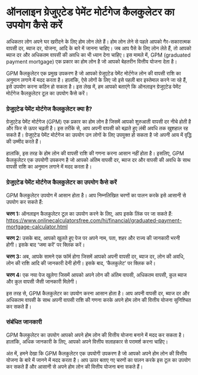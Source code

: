 ऑनलाइन ग्रेजुएटेड पेमेंट मोर्टगेज कैलकुलेटर का उपयोग कैसे करें
==============================================================

अधिकतर लोग अपने घर खरीदने के लिए होम लोन लेते हैं। होम लोन लेने से पहले आपको गैर-सकारात्मक वापसी दर, ब्‍याज दर, योजना, आदि के बारे में जानना चाहिए। जब आप पैसे के लिए लोन लेते हैं, तो आपको ब्याज दर और अधिकतम वापसी की अवधि का भी ध्यान देना चाहिए। इस मामले में, GPM (graduated payment mortgage) एक प्रकार का होम लोन है जो आपको बेहतरीन वित्तीय योजना देता है।

GPM कैलकुलेटर एक प्रमुख उपकरण है जो आपको ग्रेजुएटेड पेमेंट मोर्टगेज लोन की वापसी राशि का अनुमान लगाने में मदद करता है। हालांकि, ऐसे लोगों के लिए जो इसे पहली बार इस्तेमाल करने जा रहे हैं, इसे उपयोग करना कठिन हो सकता है। इस लेख में, हम आपको बताएंगे कि ऑनलाइन ग्रेजुएटेड पेमेंट मोर्टगेज कैलकुलेटर टूल का उपयोग कैसे करें।

### ग्रेजुएटेड पेमेंट मोर्टगेज कैलकुलेटर क्या है?

ग्रेजुएटेड पेमेंट मोर्टगेज (GPM) एक प्रकार का होम लोन है जिसमें आपको शुरुआती वापसी दर नीचे होती है और फिर से ऊपर चढ़ती है। इस तरीके से, आप अपनी वापसी को बढ़ाते हुए लंबी अवधि तक खुशहाल रह सकते हैं। ग्रेजुएटेड पेमेंट मोर्टगेज का उपयोग उन लोगों के लिए उपयुक्त हो सकता है जो अपनी आय में वृद्धि की उम्मीद करते हैं।

हालांकि, इस तरह के होम लोन की वापसी राशि की गणना करना आसान नहीं होता है। इसलिए, GPM कैलकुलेटर एक उपयोगी उपकरण है जो आपको अंतिम वापसी दर, ब्याज दर और वापसी की अवधि के साथ वापसी राशि का अनुमान लगाने में मदद करता है।

### ग्रेजुएटेड पेमेंट मोर्टगेज कैलकुलेटर का उपयोग कैसे करें

GPM कैलकुलेटर उपयोग में आसान होता है। आप निम्नलिखित चरणों का पालन करके इसे आसानी से उपयोग कर सकते हैं:

**चरण 1:** ऑनलाइन कैलकुलेटर टूल का उपयोग करने के लिए, आप इसके लिंक पर जा सकते हैं: <https://www.onlinecalculatorsfree.com/hi/financial/graduated-payment-mortgage-calculator.html>

**चरण 2:** उसके बाद, आपको खुलते हुए पेज पर अपने नाम, पता, शहर और राज्य की जानकारी भरनी होगी। इसके बाद ‘जमा करें’ पर क्लिक करें।

**चरण 3:** अब, आपके सामने एक फॉर्म होगा जिसमें आपको अपनी वापसी दर, ब्याज दर, लोन की अवधि, लोन की राशि आदि की जानकारी देनी होगी। इसके बाद, ‘कैलकुलेट’ पर क्लिक करें।

**चरण 4:** एक नया पेज खुलेगा जिसमें आपको अपने लोन की अंतिम वापसी, अधिकतम वापसी, कुल ब्याज और कुल वापसी जैसी जानकारी मिलेगी।

इस तरह से, GPM कैलकुलेटर का उपयोग करना आसान होता है। आप अपनी वापसी दर, ब्याज दर और अधिकतम वापसी के साथ अपनी वापसी राशि की गणना करके अपने होम लोन की वित्तीय योजना सुनिश्चित कर सकते हैं।

### संबंधित जानकारी

GPM कैलकुलेटर का उपयोग आपको अपने होम लोन की वित्तीय योजना बनाने में मदद कर सकता है। हालांकि, अधिक जानकारी के लिए, आपको अपने वित्तीय सलाहकार से परामर्श करना चाहिए।

अंत में, हमने देखा कि GPM कैलकुलेटर एक उपयोगी उपकरण है जो आपको अपने होम लोन की वित्तीय योजना के बारे में जानने में मदद करता है। आप ऊपर बताए गए चरणों का पालन करके इस टूल का उपयोग कर सकते हैं और आसानी से अपने होम लोन की वित्तीय योजना बना सकते हैं।